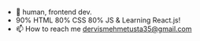 - 👋 human, frontend dev.
- 90% HTML 80% CSS 80% JS & Learning React.js!
- 📫 How to reach me dervismehmetusta35@gmail.com
<!---
Khazadin/Khazadin is a ✨ special ✨ repository because its `README.md` (this file) appears on your GitHub profile.
You can click the Preview link to take a look at your changes.
--->
